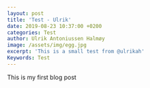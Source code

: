 ```yaml
---
layout: post
title: 'Test - Ulrik'
date: 2019-08-23 10:37:00 +0200
categories: Test
author: Ulrik Antoniussen Halmøy
image: /assets/img/egg.jpg
excerpt: 'This is a small test from @ulrikah'
Keywords: Test
---
```


This is my first blog post